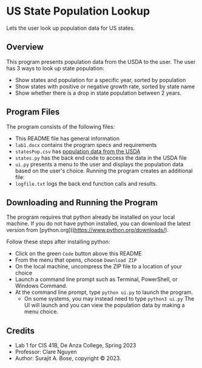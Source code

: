 # US State Population Lookup
Lets the user look up population data for US states.

## Overview
This program presents population data from the USDA to the user. The user has 3 ways to look up state population:
- Show states and population for a specific year, sorted by population
- Show states with positive or negative growth rate, sorted by state name
- Show whether there is a drop in state population between 2 years.

## Program Files
The program consists of the following files:
- This README file has general information
- `lab1.docx` contains the program specs and requirements
- `statesPop.csv` has [population data from the USDA](https://data.ers.usda.gov/reports.aspx?ID=17827)
- `states.py` has the back end code to access the data in the USDA file
- `ui.py` presents a menu to the user and displays the population data based on the user's choice.
Running the program creates an additional file:
- `logfile.txt` logs the back end function calls and results.

## Downloading and Running the Program
The program requires that python already be installed on your local machine. If you do not have python installed, you can download the latest version from [python.org]((https://www.python.org/downloads/).

Follow these steps after installing python:
- Click on the green `Code` button above this README
- From the menu that opens, choose `Download ZIP`
- On the local machine, uncompress the ZIP file to a location of your choice
- Launch a command line prompt such as Terminal, PowerShell, or Windows Command. 
- At the command line prompt, type `python ui.py` to launch the program.
  - On some systems, you may instead need to type `python3 ui.py`
The UI will launch and you can view the population data by making a menu choice. 

## Credits
- Lab 1 for CIS 41B, De Anza College, Spring 2023
- Professor: Clare Nguyen
- Author: Surajit A. Bose, copyright © 2023. 
